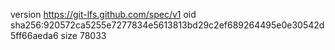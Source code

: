 version https://git-lfs.github.com/spec/v1
oid sha256:920572ca5255e7277834e5613813bd29c2ef689264495e0e30542d5ff66aeda6
size 78033
